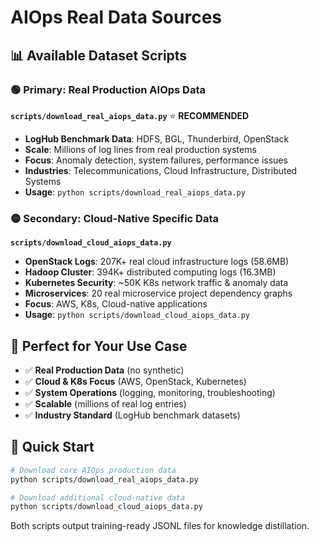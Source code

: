 # AIOps Real Data Sources

## 📊 Available Dataset Scripts

### 🟢 Primary: Real Production AIOps Data
**`scripts/download_real_aiops_data.py`** ⭐ **RECOMMENDED**
- **LogHub Benchmark Data**: HDFS, BGL, Thunderbird, OpenStack
- **Scale**: Millions of log lines from real production systems
- **Focus**: Anomaly detection, system failures, performance issues
- **Industries**: Telecommunications, Cloud Infrastructure, Distributed Systems
- **Usage**: `python scripts/download_real_aiops_data.py`

### 🟡 Secondary: Cloud-Native Specific Data  
**`scripts/download_cloud_aiops_data.py`**
- **OpenStack Logs**: 207K+ real cloud infrastructure logs (58.6MB)
- **Hadoop Cluster**: 394K+ distributed computing logs (16.3MB)  
- **Kubernetes Security**: ~50K K8s network traffic & anomaly data
- **Microservices**: 20 real microservice project dependency graphs
- **Focus**: AWS, K8s, Cloud-native applications
- **Usage**: `python scripts/download_cloud_aiops_data.py`

## 🎯 Perfect for Your Use Case
- ✅ **Real Production Data** (no synthetic)
- ✅ **Cloud & K8s Focus** (AWS, OpenStack, Kubernetes)
- ✅ **System Operations** (logging, monitoring, troubleshooting)
- ✅ **Scalable** (millions of real log entries)
- ✅ **Industry Standard** (LogHub benchmark datasets)

## 🚀 Quick Start
```bash
# Download core AIOps production data
python scripts/download_real_aiops_data.py

# Download additional cloud-native data  
python scripts/download_cloud_aiops_data.py
```

Both scripts output training-ready JSONL files for knowledge distillation.